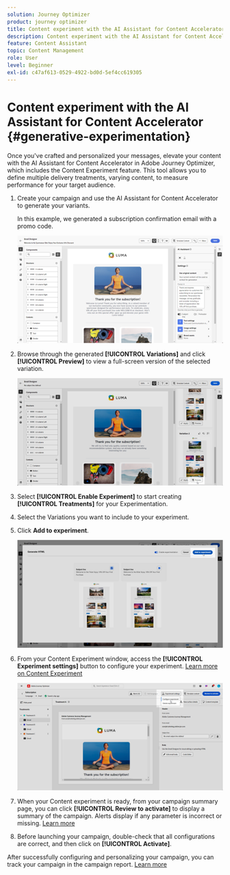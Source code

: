 ```yaml
---
solution: Journey Optimizer
product: journey optimizer
title: Content experiment with the AI Assistant for Content Accelerator
description: Content experiment with the AI Assistant for Content Accelerator
feature: Content Assistant
topic: Content Management
role: User
level: Beginner
exl-id: c47af613-0529-4922-bd0d-5ef4cc619305
---
```

# Content experiment with the AI Assistant for Content Accelerator {#generative-experimentation}

Once you've crafted and personalized your messages, elevate your content with the AI Assistant for Content Accelerator in Adobe Journey Optimizer, which includes the Content Experiment feature. This tool allows you to define multiple delivery treatments, varying content, to measure performance for your target audience.

1. Create your campaign and use the AI Assistant for Content Accelerator to generate your variants. 

    In this example, we generated a subscription confirmation email with a promo code.

    ![](assets/experiment-genai-1.png)

1. Browse through the generated **[!UICONTROL Variations]** and click **[!UICONTROL Preview]** to view a full-screen version of the selected variation.

    ![](assets/experiment-genai-2.png)

1. Select **[!UICONTROL Enable Experiment]** to start creating **[!UICONTROL Treatments]** for your Experimentation.

1. Select the Variations you want to include to your experiment.

1. Click **Add to experiment**.

    ![](assets/experiment-genai-3.png)

1. From your Content Experiment window, access the **[!UICONTROL Experiment settings]** button to configure your experiment. [Learn more on Content Experiment](../content-management/content-experiment.md)

    ![](assets/experiment-genai-4.png)

1. When your Content experiment is ready, from your campaign summary page, you can click **[!UICONTROL Review to activate]** to display a summary of the campaign. Alerts display if any parameter is incorrect or missing. [Learn more](../content-management/content-experiment.md#treatment-experiment)

1. Before launching your campaign, double-check that all configurations are correct, and then click on **[!UICONTROL Activate]**.

After successfully configuring and personalizing your campaign, you can track your campaign in the campaign report. [Learn more](../reports/campaign-global-report.md)
